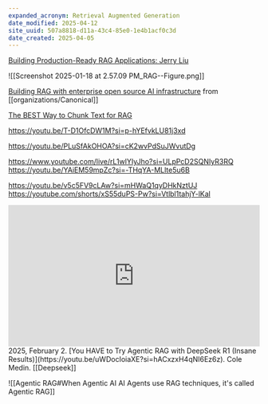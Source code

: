 ```yaml
---
expanded_acronym: Retrieval Augmented Generation
date_modified: 2025-04-12
site_uuid: 507a8818-d11a-43c4-85e0-1e4b1acf0c3d
date_created: 2025-04-05
---
```


[Building Production-Ready RAG Applications: Jerry Liu](https://youtu.be/TRjq7t2Ms5I?si=k7m-SZR8UKG8ExaM)


![[Screenshot 2025-01-18 at 2.57.09 PM_RAG--Figure.png]]

[Building RAG with enterprise open source AI infrastructure](https://ubuntu.com/blog/rag-ai-infrastructure) from [[organizations/Canonical]]

[The BEST Way to Chunk Text for RAG](https://youtu.be/Pk2BeaGbcTE?si=VQb-v3ltlWrLQt8p)

https://youtu.be/T-D1OfcDW1M?si=p-hYEfvkLU81j3xd

https://youtu.be/PLuSfAkOHOA?si=cK2wvPdSuJWvutDg


https://www.youtube.com/live/rL1wlYIyJho?si=ULpPcD2SQNIyR3RQ
https://youtu.be/YAiEM59mpZc?si=-THqYA-MLlte5u6B

https://youtu.be/v5c5FV9cLAw?si=mHWaQ1qyDHkNztUJ
https://youtube.com/shorts/xS55duPS-Pw?si=Vtlbl1tahjY-lKal

<iframe 
  style="aspect-ratio:16/9;width:100%;height:auto" 
  src="https://www.youtube.com/embed/uWDocIoiaXE?si=hACxzxH4qNI6Ez6z" 
  title="YouTube video player" 
  frameborder="0" 
  allow="accelerometer; autoplay; clipboard-write; encrypted-media; gyroscope; picture-in-picture; web-share" 
  referrerpolicy="strict-origin-when-cross-origin" 
  allowfullscreen
></iframe>
2025, February 2. [You HAVE to Try Agentic RAG with DeepSeek R1 (Insane Results)](https://youtu.be/uWDocIoiaXE?si=hACxzxH4qNI6Ez6z). Cole Medin. [[Deepseek]]

![[Agentic RAG#When Agentic AI AI Agents use RAG techniques, it's called Agentic RAG]]